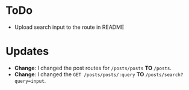 # ToDo

- Upload search input to the route in README

# Updates

- **Change**: I changed the post routes for `/posts/posts` **TO** `/posts`.
- **Change**: I changed the `GET /posts/posts/:query` **TO** `/posts/search?query=input`.

